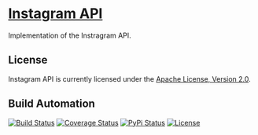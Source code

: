 # [Instagram API](http://instagram-api.hive.pt)

Implementation of the Instragram API.

## License

Instagram API is currently licensed under the [Apache License, Version 2.0](http://www.apache.org/licenses/).

## Build Automation

[![Build Status](https://app.travis-ci.com/hivesolutions/instagram_api.svg?branch=master)](https://travis-ci.com/github/hivesolutions/instagram_api)
[![Coverage Status](https://coveralls.io/repos/hivesolutions/instagram_api/badge.svg?branch=master)](https://coveralls.io/r/hivesolutions/instagram_api?branch=master)
[![PyPi Status](https://img.shields.io/pypi/v/instagram_api.svg)](https://pypi.python.org/pypi/instagram_api)
[![License](https://img.shields.io/badge/license-Apache%202.0-blue.svg)](https://www.apache.org/licenses/)
